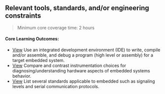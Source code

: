 ## Relevant tools, standards, and/or engineering constraints

> Minimum core coverage time: 2 hours

#### Core Learning Outcomes:

- [View]() Use an integrated development environment (IDE) to write, compile and/or assemble, and debug a program (high level or assembly) for a target embedded system.
- [View]() Compare and contrast instrumentation choices for diagnosing/understanding hardware aspects of embedded systems behavior.
- [View]() List several standards applicable to embedded such as signaling levels and serial communication protocols.
